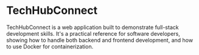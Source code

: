# TechHubConnect
TechHubConnect is a web application built to demonstrate full-stack development skills. It's a practical reference for software developers, showing how to handle both backend and frontend development, and how to use Docker for containerization.
